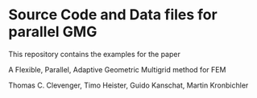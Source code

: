 # Source Code and Data files for parallel GMG

This repository contains the examples for the paper

A Flexible, Parallel, Adaptive Geometric Multigrid method for FEM

Thomas C. Clevenger, Timo Heister, Guido Kanschat, Martin Kronbichler

